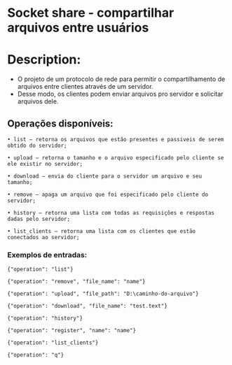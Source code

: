 # Socket share - compartilhar arquivos entre usuários
 
# Description:
- O projeto de um protocolo de rede para permitir o compartilhamento de arquivos entre clientes através de um servidor.
- Desse modo, os clientes podem enviar arquivos pro servidor e solicitar arquivos dele.

## Operações disponíveis:

    • list – retorna os arquivos que estão presentes e passiveis de serem obtido do servidor;

    • upload – retorna o tamanho e o arquivo especificado pelo cliente se ele existir no servidor;

    • download – envia do cliente para o servidor um arquivo e seu tamanho;

    • remove – apaga um arquivo que foi especificado pelo cliente do servidor;

    • history – retorna uma lista com todas as requisições e respostas dadas pelo servidor;

    • list_clients – retorna uma lista com os clientes que estão conectados ao servidor;


### Exemplos de entradas:

    {"operation": "list"}

    {"operation": "remove", "file_name": "name"}

    {"operation": "upload", "file_path": "D:\caminho-do-arquivo"}

    {"operation": "download", "file_name": "test.text"}

    {"operation": "history"}

    {"operation": "register", "name": "name"}

    {"operation": "list_clients"}

    {"operation": "q"}